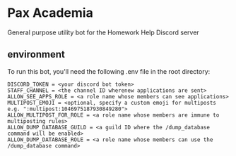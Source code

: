 # Pax Academia
General purpose utility bot for the Homework Help Discord server

## environment

To run this bot, you'll need the following .env file in the root directory:

```env
DISCORD_TOKEN = <your discord bot token>
STAFF_CHANNEL = <the channel ID wherenew applications are sent>
ALLOW_SEE_APPS_ROLE = <a role name whose members can see applications>
MULTIPOST_EMOJI = <optional, specify a custom emoji for multiposts e.g. ":multipost:1046975187930849280">
ALLOW_MULTIPOST_FOR_ROLE = <a role name whose members are immune to multiposting rules>
ALLOW_DUMP_DATABASE_GUILD = <a guild ID where the /dump_database command will be enabled>
ALLOW_DUMP_DATABASE_ROLE = <a role name whose members can use the /dump_database command>
```
